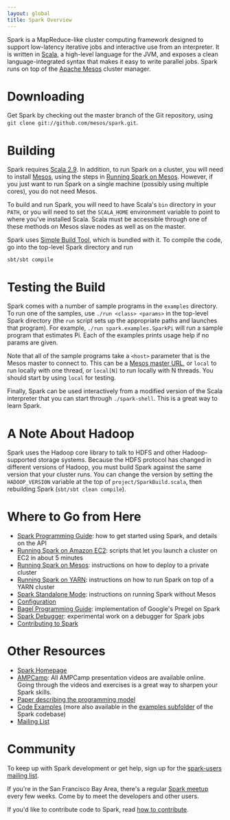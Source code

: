 ```yaml
---
layout: global
title: Spark Overview
---
```


Spark is a MapReduce-like cluster computing framework designed to support low-latency iterative jobs and interactive use from an interpreter. It is written in [Scala](http://www.scala-lang.org), a high-level language for the JVM, and exposes a clean language-integrated syntax that makes it easy to write parallel jobs. Spark runs on top of the [Apache Mesos](http://incubator.apache.org/mesos/) cluster manager.

# Downloading

Get Spark by checking out the master branch of the Git repository, using `git clone git://github.com/mesos/spark.git`.

# Building

Spark requires [Scala 2.9](http://www.scala-lang.org/).
In addition, to run Spark on a cluster, you will need to install [Mesos](http://incubator.apache.org/mesos/), using the steps in
[Running Spark on Mesos]({{HOME_PATH}}running-on-mesos.html). However, if you just want to run Spark on a single machine (possibly using multiple cores),
you do not need Mesos.

To build and run Spark, you will need to have Scala's `bin` directory in your `PATH`,
or you will need to set the `SCALA_HOME` environment variable to point
to where you've installed Scala. Scala must be accessible through one
of these methods on Mesos slave nodes as well as on the master.

Spark uses [Simple Build Tool](https://github.com/harrah/xsbt/wiki), which is bundled with it. To compile the code, go into the top-level Spark directory and run

    sbt/sbt compile

# Testing the Build

Spark comes with a number of sample programs in the `examples` directory.
To run one of the samples, use `./run <class> <params>` in the top-level Spark directory
(the `run` script sets up the appropriate paths and launches that program).
For example, `./run spark.examples.SparkPi` will run a sample program that estimates Pi. Each of the
examples prints usage help if no params are given.

Note that all of the sample programs take a `<host>` parameter that is the Mesos master
to connect to. This can be a [Mesos master URL](http://www.github.com/mesos/mesos/wiki), or `local` to run locally with one
thread, or `local[N]` to run locally with N threads. You should start by using `local` for testing.

Finally, Spark can be used interactively from a modified version of the Scala interpreter that you can start through
`./spark-shell`. This is a great way to learn Spark.

# A Note About Hadoop

Spark uses the Hadoop core library to talk to HDFS and other Hadoop-supported
storage systems. Because the HDFS protocol has changed in different versions of
Hadoop, you must build Spark against the same version that your cluster runs.
You can change the version by setting the `HADOOP_VERSION` variable at the top
of `project/SparkBuild.scala`, then rebuilding Spark (`sbt/sbt clean compile`).

# Where to Go from Here

* [Spark Programming Guide]({{HOME_PATH}}programming-guide.html): how to get started using Spark, and details on the API
* [Running Spark on Amazon EC2]({{HOME_PATH}}running-on-amazon-ec2.html): scripts that let you launch a cluster on EC2 in about 5 minutes
* [Running Spark on Mesos]({{HOME_PATH}}running-on-mesos.html): instructions on how to deploy to a private cluster
* [Running Spark on YARN]({{HOME_PATH}}running-on-yarn.html): instructions on how to run Spark on top of a YARN cluster
* [Spark Standalone Mode]({{HOME_PATH}}spark-standalone.html): instructions on running Spark without Mesos
* [Configuration]({{HOME_PATH}}configuration.html)
* [Bagel Programming Guide]({{HOME_PATH}}bagel-programming-guide.html): implementation of Google's Pregel on Spark
* [Spark Debugger]({{HOME_PATH}}spark-debugger.html): experimental work on a debugger for Spark jobs
* [Contributing to Spark](contributing-to-spark.html)

# Other Resources

* [Spark Homepage](http://www.spark-project.org)
* [AMPCamp](http://ampcamp.berkeley.edu/): All AMPCamp presentation videos are available online. Going through the videos and exercises is a great way to sharpen your Spark skills.
* [Paper describing the programming model](http://www.cs.berkeley.edu/~matei/papers/2012/nsdi_spark.pdf)
* [Code Examples](http://spark-project.org/examples.html) (more also available in the [examples subfolder](https://github.com/mesos/spark/tree/master/examples/src/main/scala/spark/examples) of the Spark codebase)
* [Mailing List](http://groups.google.com/group/spark-users)

# Community

To keep up with Spark development or get help, sign up for the [spark-users mailing list](http://groups.google.com/group/spark-users).

If you're in the San Francisco Bay Area, there's a regular [Spark meetup](http://www.meetup.com/spark-users/) every few weeks. Come by to meet the developers and other users.

If you'd like to contribute code to Spark, read [how to contribute]({{HOME_PATH}}contributing-to-spark.html).
